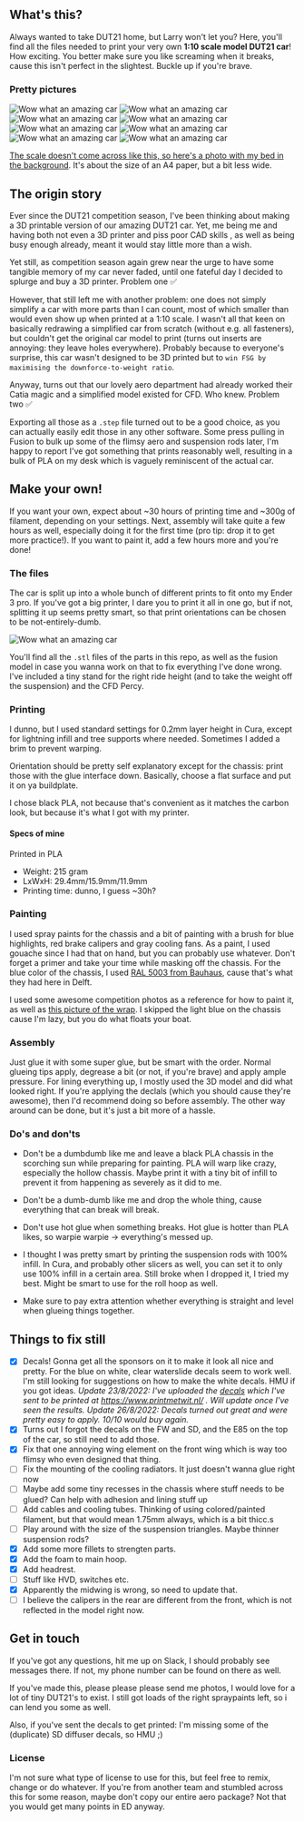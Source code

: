 
## What's this?
Always wanted to take DUT21 home, but Larry won't let you? Here, you'll find all the files needed to print your very own **1:10 scale model DUT21 car**! How exciting. You better make sure you like screaming when it breaks, cause this isn't perfect in the slightest. Buckle up if you're brave.

### Pretty pictures
![](photos/pretty_image_9.png "Wow what an amazing car")
![](photos/pretty_image_10.png "Wow what an amazing car")
![](photos/pretty_image_3.png "Wow what an amazing car")
[](photos/pretty_image_2.png "Wow what an amazing car")
[](photos/pretty_image_1.png "Wow what an amazing car")
![](photos/pretty_image_7.png "Wow what an amazing car")
![](photos/pretty_image_8.png "Wow what an amazing car")
![](photos/pretty_image_4.png "Wow what an amazing car")
![](photos/pretty_image_5.png "Wow what an amazing car")
![](photos/pretty_image_6.png "Wow what an amazing car")



[The scale doesn't come across like this, so here's a photo with my bed in the background](photos/scale.png). It's about the size of an A4 paper, but a bit less wide.

## The origin story

Ever since the DUT21 competition season, I've been thinking about making a 3D printable version of our amazing DUT21 car. Yet, me being me and having both not even a 3D printer and piss poor CAD skills , as well as being busy enough already, meant it would stay little more than a wish.

Yet still, as competition season again grew near the urge to have some tangible memory of my car never faded, until one fateful day I decided to splurge and buy a 3D printer. Problem one :white_check_mark: 

However, that still left me with another problem: one does not simply simplify a car with more parts than I can count, most of which smaller than would even show up when printed at a 1:10 scale. I wasn't all that keen on basically redrawing a simplified car from scratch (without e.g. all fasteners), but couldn't get the original car model to print (turns out inserts are annoying: they leave holes everywhere). Probably because to everyone's surprise, this car wasn't designed to be 3D printed but to `win FSG by maximising the downforce-to-weight ratio`.

Anyway, turns out that our lovely aero department had already worked their Catia magic and a simplified model existed for  CFD. Who knew. Problem two :white_check_mark:

Exporting all those as a `.step` file turned out to be a good choice, as you can actually easily edit those in any other software. Some press pulling in Fusion to bulk up some of the flimsy aero and suspension rods later, I'm happy to report I've got something that prints reasonably well, resulting in a bulk of PLA on my desk which is vaguely reminiscent of the actual car. 

## Make your own!
If you want your own, expect about ~30 hours of printing time and ~300g of filament, depending on your settings. Next, assembly will take quite a few hours as well, especially doing it for the first time (pro tip: drop it to get more practice!). If you want to paint it, add a few hours more and you're done!

### The files
The car is split up into a whole bunch of different prints to fit onto my Ender 3 pro. If you've got a big printer, I dare you to print it all in one go, but if not, splitting it up seems pretty smart, so that print orientations can be chosen to be not-entirely-dumb.

![](photos/print_orientation.png "Wow what an amazing car")

You'll find all the `.stl` files of the parts in this repo, as well as the fusion model in case you wanna work on that to fix everything I've done wrong. I've included a tiny stand for the right ride height (and to take the weight off the suspension) and the CFD Percy. 



### Printing
I dunno, but I used standard settings for 0.2mm layer height in Cura, except for lightning infill and tree supports where needed. Sometimes I added a brim to prevent warping. 

Orientation should be pretty self explanatory except for the chassis: print those with the glue interface down. Basically, choose a flat surface and put it on ya buildplate. 

I chose black PLA, not because that's convenient as it matches the carbon look, but because it's what I got with my printer.



#### Specs of mine
Printed in PLA
- Weight: 215 gram
- LxWxH: 29.4mm/15.9mm/11.9mm
- Printing time: dunno, I guess ~30h? 


### Painting
I used spray paints for the chassis and a bit of painting with a brush for blue highlights, red brake calipers and gray cooling fans. As a paint, I used gouache since I had that on hand, but you can probably use whatever. 
Don't forget a primer and take your time while masking off the chassis. For the blue color of the chassis, I used [RAL 5003 from Bauhaus](https://nl.bauhaus/spuitlak-gekleurd/dupli-color-color-lakspray-ral-5003-saffierblauw/p/15071694), cause that's what they had here in Delft.

I used some awesome competition photos as a reference for how to paint it, as well as [this picture of the wrap](photos/wrap.jpeg). I skipped the light blue on the chassis cause I'm lazy, but you do what floats your boat.

### Assembly
Just glue it with some super glue, but be smart with the order. Normal glueing tips apply, degrease a bit (or not, if you're brave) and apply ample pressure. For lining everything up, I mostly used the 3D model and did what looked right. If you're applying the declals (which you should cause they're awesome), then I'd recommend doing so before assembly. The other way around can be done, but it's just a bit more of a hassle.

### Do's and don'ts 
- Don't be a dumbdumb like me and leave a black PLA chassis in the scorching sun while preparing for painting. PLA will warp like crazy, especially the hollow chassis. Maybe print it with a tiny bit of infill to prevent it from happening as severely as it did to me. 

- Don't be a dumb-dumb like me and drop the whole thing, cause everything that can break will break.
- Don't use hot glue when something breaks. Hot glue is hotter than PLA likes, so warpie warpie -> everything's messed up.
- I thought I was pretty smart by printing the suspension rods with 100% infill. In Cura, and probably other slicers as well, you can set it to only use 100% infill in a certain area. Still broke when I dropped it, I tried my best. Might be smart to use for the roll hoop as well.
- Make sure to pay extra attention whether everything is straight and level when glueing things together.


## Things to fix still
- [x] Decals! Gonna get all the sponsors on it to make it look all nice and pretty. For the blue on white, clear waterslide decals seem to work well. I'm still looking for suggestions on how to make the white decals. HMU if you got ideas.
*Update 23/8/2022: I've uploaded the [decals](decals.png) which I've sent to be printed at https://www.printmetwit.nl/ . Will update once I've seen the results.
Update 26/8/2022: Decals turned out great and were pretty easy to apply. 10/10 would buy again.*
- [X] Turns out I forgot the decals on the FW and SD, and the E85 on the top of the car, so still need to add those.
- [x] Fix that one annoying wing element on the front wing which is way too flimsy who even designed that thing.
- [ ] Fix the mounting of the cooling radiators. It just doesn't wanna glue right now
- [ ] Maybe add some tiny recesses in the chassis where stuff needs to be glued? Can help with adhesion and lining stuff up
- [ ] Add cables and cooling tubes. Thinking of using colored/painted filament, but that would mean 1.75mm always, which is a bit thicc.s
- [ ] Play around with the size of the suspension triangles. Maybe thinner suspension rods?
- [x] Add some more fillets to strengten parts.
- [x] Add the foam to main hoop.
- [x] Add headrest.
- [ ] Stuff like HVD, switches etc.
- [x] Apparently the midwing is wrong, so need to update that.
- [ ] I believe the calipers in the rear are different from the front, which is not reflected in the model right now.

## Get in touch
If you've got any questions, hit me up on Slack, I should probably see messages there. If not, my phone number can be found on there as well.

If you've made this, please please please send me photos, I would love for a lot of tiny DUT21's to exist. I still got loads of the right spraypaints left, so i can lend you some as well.

Also, if you've sent the decals to get printed: I'm missing some of the (duplicate) SD diffuser decals, so HMU ;) 


### License
I'm not sure what type of license to use for this, but feel free to remix, change or do whatever. If you're from another team and stumbled across this for some reason, maybe don't copy our entire aero package? Not that you would get many points in ED anyway. 